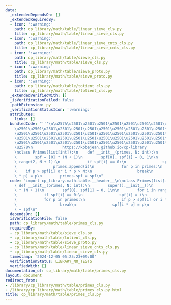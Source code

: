 ```yaml
---
data:
  _extendedDependsOn: []
  _extendedRequiredBy:
  - icon: ':warning:'
    path: cp_library/math/table/linear_sieve_cls.py
    title: cp_library/math/table/linear_sieve_cls.py
  - icon: ':warning:'
    path: cp_library/math/table/linear_sieve_cnts_cls.py
    title: cp_library/math/table/linear_sieve_cnts_cls.py
  - icon: ':warning:'
    path: cp_library/math/table/sieve_cls.py
    title: cp_library/math/table/sieve_cls.py
  - icon: ':warning:'
    path: cp_library/math/table/sieve_proto.py
    title: cp_library/math/table/sieve_proto.py
  - icon: ':warning:'
    path: cp_library/math/table/totient_cls.py
    title: cp_library/math/table/totient_cls.py
  _extendedVerifiedWith: []
  _isVerificationFailed: false
  _pathExtension: py
  _verificationStatusIcon: ':warning:'
  attributes:
    links: []
  bundledCode: "'''\n\u257A\u2501\u2501\u2501\u2501\u2501\u2501\u2501\u2501\u2501\u2501\
    \u2501\u2501\u2501\u2501\u2501\u2501\u2501\u2501\u2501\u2501\u2501\u2501\u2501\
    \u2501\u2501\u2501\u2501\u2501\u2501\u2501\u2501\u2501\u2501\u2501\u2501\u2501\
    \u2501\u2501\u2501\u2501\u2501\u2501\u2501\u2501\u2501\u2501\u2501\u2501\u2501\
    \u2501\u2501\u2501\u2501\u2501\u2501\u2501\u2501\u2501\u2501\u2501\u2501\u2501\
    \u2578\n             https://kobejean.github.io/cp-library               \n'''\n\
    \nclass Primes(list[int]):\n    def __init__(primes, N: int):\n        super().__init__()\n\
    \        spf = [0] * (N + 1)\n        spf[0], spf[1] = 0, 1\n\n        for i in\
    \ range(2, N + 1):\n            if spf[i] == 0:\n                spf[i] = i\n\
    \                primes.append(i)\n            for p in primes:\n            \
    \    if p > spf[i] or i * p > N:\n                    break\n                spf[i\
    \ * p] = p\n        primes.spf = spf\n"
  code: "import cp_library.math.table.__header__\n\nclass Primes(list[int]):\n   \
    \ def __init__(primes, N: int):\n        super().__init__()\n        spf = [0]\
    \ * (N + 1)\n        spf[0], spf[1] = 0, 1\n\n        for i in range(2, N + 1):\n\
    \            if spf[i] == 0:\n                spf[i] = i\n                primes.append(i)\n\
    \            for p in primes:\n                if p > spf[i] or i * p > N:\n \
    \                   break\n                spf[i * p] = p\n        primes.spf\
    \ = spf\n"
  dependsOn: []
  isVerificationFile: false
  path: cp_library/math/table/primes_cls.py
  requiredBy:
  - cp_library/math/table/sieve_cls.py
  - cp_library/math/table/totient_cls.py
  - cp_library/math/table/sieve_proto.py
  - cp_library/math/table/linear_sieve_cnts_cls.py
  - cp_library/math/table/linear_sieve_cls.py
  timestamp: '2024-12-05 05:25:23+09:00'
  verificationStatus: LIBRARY_NO_TESTS
  verifiedWith: []
documentation_of: cp_library/math/table/primes_cls.py
layout: document
redirect_from:
- /library/cp_library/math/table/primes_cls.py
- /library/cp_library/math/table/primes_cls.py.html
title: cp_library/math/table/primes_cls.py
---
```

